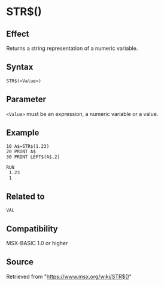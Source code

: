 # STR$()

## Effect

Returns a string representation of a numeric variable.

## Syntax

`STR$(<Value>)`

## Parameter

`<Value>` must be an expression, a numeric variable or a value.

## Example

```basic
10 A$=STR$(1.23)
20 PRINT A$
30 PRINT LEFT$(A$,2)
 
RUN
 1.23
 1
```

## Related to

`VAL`

## Compatibility

MSX-BASIC 1.0 or higher

## Source

Retrieved from "https://www.msx.org/wiki/STR$()"
